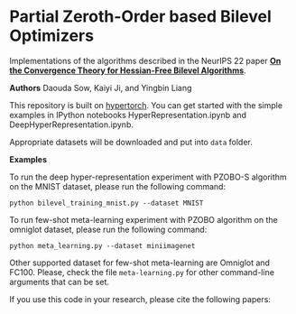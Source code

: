 # Partial Zeroth-Order based Bilevel Optimizers
Implementations of the algorithms described in the NeurIPS 22 paper [**On the Convergence Theory for Hessian-Free Bilevel Algorithms**](https://arxiv.org/abs/2110.07004). 

**Authors** 
Daouda Sow, Kaiyi Ji, and Yingbin Liang

This repository is built on [hypertorch](https://github.com/prolearner/hypertorch). 
You can get started with the simple examples in IPython notebooks HyperRepresentation.ipynb and DeepHyperRepresentation.ipynb. 

Appropriate datasets will be downloaded and put into `data` folder. 

**Examples**

To run the deep hyper-representation experiment with PZOBO-S algorithm on the MNIST dataset, please run the following command: 
```
python bilevel_training_mnist.py --dataset MNIST 
```
To run few-shot meta-learning experiment with PZOBO algorithm on the omniglot dataset, please run the following command: 
```
python meta_learning.py --dataset miniimagenet
```
Other supported dataset for few-shot meta-learning are Omniglot and FC100. Please, check the file `meta-learning.py` for other command-line arguments that can be set. 

If you use this code in your research, please cite the following papers: 


